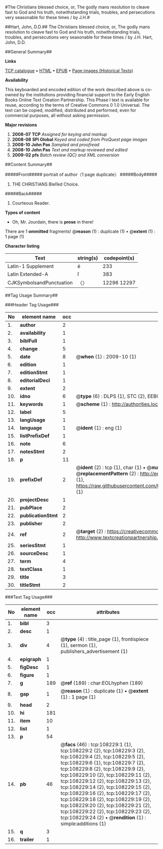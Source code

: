 #The Christians blessed choice, or, The godly mans resolution to cleave fast to God and his truth, notwithstanding trials, troubles, and persecutions very seasonable for these times / by J.H.#

##Hart, John, D.D.##
The Christians blessed choice, or, The godly mans resolution to cleave fast to God and his truth, notwithstanding trials, troubles, and persecutions very seasonable for these times / by J.H.
Hart, John, D.D.

##General Summary##

**Links**

[TCP catalogue](http://www.ota.ox.ac.uk/tcp/)  • 
[HTML](http://tei.it.ox.ac.uk/tcp/Texts-HTML/free/A45/A45703.html)  • 
[EPUB](http://tei.it.ox.ac.uk/tcp/Texts-EPUB/free/A45/A45703.epub) • 
[Page images (Historical Texts)](https://data.historicaltexts.jisc.ac.uk/view?pubId=eebo-18763672e&pageId=eebo-18763672e-108229-1)

**Availability**

This keyboarded and encoded edition of the
	       work described above is co-owned by the institutions
	       providing financial support to the Early English Books
	       Online Text Creation Partnership. This Phase I text is
	       available for reuse, according to the terms of Creative
	       Commons 0 1.0 Universal. The text can be copied,
	       modified, distributed and performed, even for
	       commercial purposes, all without asking permission.

**Major revisions**

1. __2008-07__ __TCP__ *Assigned for keying and markup*
1. __2008-08__ __SPi Global__ *Keyed and coded from ProQuest page images*
1. __2008-10__ __John Pas__ *Sampled and proofread*
1. __2008-10__ __John Pas__ *Text and markup reviewed and edited*
1. __2009-02__ __pfs__ *Batch review (QC) and XML conversion*

##Content Summary##

#####Front#####
portrait of author〈1 page duplicate〉
#####Body#####

1. THE CHRISTIANS Bleſſed Choice.

#####Back#####

1. Courteous Reader.

**Types of content**

  * Oh, Mr. Jourdain, there is **prose** in there!

There are 1 **ommitted** fragments! 
 @__reason__ (1) : duplicate (1)  •  @__extent__ (1) : 1 page (1)

**Character listing**


|Text|string(s)|codepoint(s)|
|---|---|---|
|Latin-1 Supplement|é|233|
|Latin Extended-A|ſ|383|
|CJKSymbolsandPunctuation|〈〉|12296 12297|

##Tag Usage Summary##

###Header Tag Usage###

|No|element name|occ|attributes|
|---|---|---|---|
|1.|__author__|2||
|2.|__availability__|1||
|3.|__biblFull__|1||
|4.|__change__|5||
|5.|__date__|8| @__when__ (1) : 2009-10 (1)|
|6.|__edition__|1||
|7.|__editionStmt__|1||
|8.|__editorialDecl__|1||
|9.|__extent__|2||
|10.|__idno__|6| @__type__ (6) : DLPS (1), STC (2), EEBO-CITATION (1), OCLC (1), VID (1)|
|11.|__keywords__|1| @__scheme__ (1) : http://authorities.loc.gov/ (1)|
|12.|__label__|5||
|13.|__langUsage__|1||
|14.|__language__|1| @__ident__ (1) : eng (1)|
|15.|__listPrefixDef__|1||
|16.|__note__|6||
|17.|__notesStmt__|2||
|18.|__p__|11||
|19.|__prefixDef__|2| @__ident__ (2) : tcp (1), char (1)  •  @__matchPattern__ (2) : ([0-9\-]+):([0-9IVX]+) (1), (.+) (1)  •  @__replacementPattern__ (2) : http://eebo.chadwyck.com/downloadtiff?vid=$1&page=$2 (1), https://raw.githubusercontent.com/textcreationpartnership/Texts/master/tcpchars.xml#$1 (1)|
|20.|__projectDesc__|1||
|21.|__pubPlace__|2||
|22.|__publicationStmt__|2||
|23.|__publisher__|2||
|24.|__ref__|2| @__target__ (2) : https://creativecommons.org/publicdomain/zero/1.0/ (1), http://www.textcreationpartnership.org/docs/. (1)|
|25.|__seriesStmt__|1||
|26.|__sourceDesc__|1||
|27.|__term__|4||
|28.|__textClass__|1||
|29.|__title__|3||
|30.|__titleStmt__|2||


###Text Tag Usage###

|No|element name|occ|attributes|
|---|---|---|---|
|1.|__bibl__|3||
|2.|__desc__|1||
|3.|__div__|4| @__type__ (4) : title_page (1), frontispiece (1), sermon (1), publishers_advertisement (1)|
|4.|__epigraph__|1||
|5.|__figDesc__|1||
|6.|__figure__|1||
|7.|__g__|189| @__ref__ (189) : char:EOLhyphen (189)|
|8.|__gap__|1| @__reason__ (1) : duplicate (1)  •  @__extent__ (1) : 1 page (1)|
|9.|__head__|2||
|10.|__hi__|181||
|11.|__item__|10||
|12.|__list__|1||
|13.|__p__|54||
|14.|__pb__|46| @__facs__ (46) : tcp:108229:1 (1), tcp:108229:2 (2), tcp:108229:3 (2), tcp:108229:4 (2), tcp:108229:5 (2), tcp:108229:6 (1), tcp:108229:7 (2), tcp:108229:8 (2), tcp:108229:9 (2), tcp:108229:10 (2), tcp:108229:11 (2), tcp:108229:12 (2), tcp:108229:13 (2), tcp:108229:14 (2), tcp:108229:15 (2), tcp:108229:16 (2), tcp:108229:17 (2), tcp:108229:18 (2), tcp:108229:19 (2), tcp:108229:20 (2), tcp:108229:21 (2), tcp:108229:22 (2), tcp:108229:23 (2), tcp:108229:24 (2)  •  @__rendition__ (1) : simple:additions (1)|
|15.|__q__|3||
|16.|__trailer__|1||
